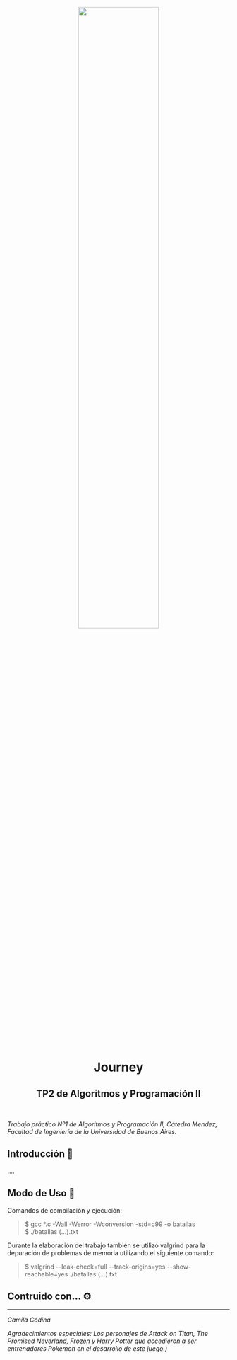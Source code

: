 <p align="center"><img width=60% src="https://upload.wikimedia.org/wikipedia/commons/thumb/9/98/International_Pok%C3%A9mon_logo.svg/800px-International_Pok%C3%A9mon_logo.svg.png"></p>


<h1 align="center">Journey</h1>
<h2 align="center">TP2 de Algoritmos y Programación II</h2><br>


_Trabajo práctico Nº1 de Algoritmos y Programación II, Cátedra Mendez, Facultad de Ingeniería de la Universidad de Buenos Aires._


## Introducción 🚀 

....


## Modo de Uso 📝

Comandos de compilación y ejecución:

> $ gcc *.c -Wall -Werror -Wconversion -std=c99 -o batallas                
> $ ./batallas (...).txt 

Durante la elaboración del trabajo también se utilizó valgrind para la depuración de problemas de memoria utilizando el siguiente comando: 

> $ valgrind --leak-check=full --track-origins=yes --show-reachable=yes ./batallas (...).txt 


## Contruido con... ⚙

    

---

_Camila Codina_

_Agradecimientos especiales:_
_Los personajes de Attack on Titan, The Promised Neverland, Frozen y Harry Potter que accedieron a ser entrenadores Pokemon en el desarrollo de este juego.)_
